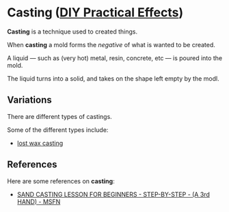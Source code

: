 # Casting ([DIY Practical Effects](../../README.md))

**Casting** is a technique used to created things.

When **casting** a mold forms the _negative_ of what is wanted to be created.

A liquid — such as (very hot) metal, resin, concrete, etc — is poured into the mold.

The liquid turns into a solid, and takes on the shape left empty by the modl.

## Variations

There are different types of castings.

Some of the different types include:

* [lost wax casting](../lost-wax-casting/README.md)

## References

Here are some references on **casting**:

* [SAND CASTING LESSON FOR BEGINNERS - STEP-BY-STEP - (A 3rd HAND) - MSFN](https://youtu.be/XlRK_SMWX7Y)
